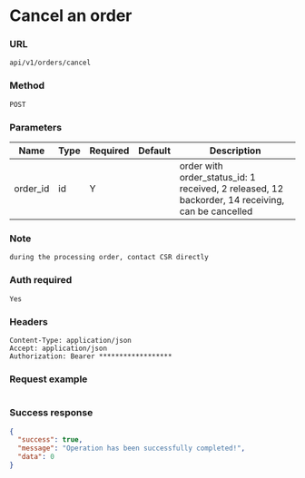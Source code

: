 # Cancel an order

### URL

```text
api/v1/orders/cancel
```

### Method

```text
POST
```

### Parameters

| Name     | Type | Required | Default | Description                                                                                      |
|----------|------|----------|---------|--------------------------------------------------------------------------------------------------|
| order_id | id   | Y        |         | order with order_status_id: 1 received, 2 released, 12 backorder, 14 receiving, can be cancelled |

### Note
```text
during the processing order, contact CSR directly
```

### Auth required

```text
Yes
```

### Headers

```text
Content-Type: application/json
Accept: application/json
Authorization: Bearer ******************
```

### Request example

```json

```

### Success response

```json
{
  "success": true,
  "message": "Operation has been successfully completed!",
  "data": 0
}
```